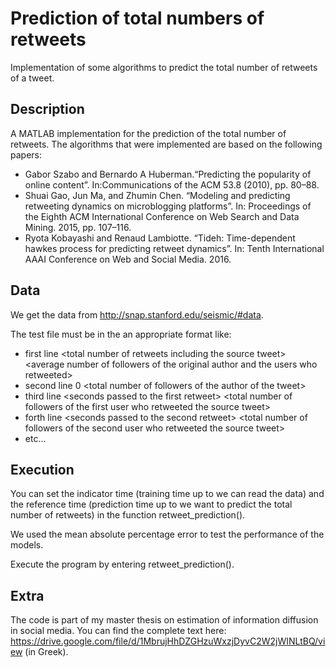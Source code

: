 # Prediction of total numbers of retweets
Implementation of some algorithms to predict the total number of retweets of a tweet.

## Description
A MATLAB implementation for the prediction of the total number of retweets. The algorithms that were implemented are based on the following papers:
- Gabor Szabo and Bernardo A Huberman.“Predicting the popularity of online content”. In:Communications of the ACM 53.8 (2010), pp. 80–88.
- Shuai Gao, Jun Ma, and Zhumin Chen. “Modeling and predicting retweeting dynamics on microblogging platforms”. In: Proceedings of the Eighth ACM International Conference on Web Search and Data Mining. 2015, pp. 107–116.
- Ryota Kobayashi and Renaud Lambiotte. “Tideh: Time-dependent hawkes process for predicting retweet dynamics”. In: Tenth International AAAI Conference on Web and Social Media. 2016.

## Data
We get the data from http://snap.stanford.edu/seismic/#data.

The test file must be in the an appropriate format like:
- first line \<total number of retweets including the source tweet\> \<average number of followers of the original author and the users who retweeted\>
- second line 0 \<total number of followers of the author of the tweet\>
- third line \<seconds passed to the first retweet\> \<total number of followers of the first user who retweeted the source tweet\>
- forth line \<seconds passed to the second retweet\> \<total number of followers of the second user who retweeted the source tweet\>
- etc...

## Execution
You can set the indicator time (training time up to we can read the data) and the reference time (prediction time up to we want to predict the total number of retweets) in the function retweet_prediction().

We used the mean absolute percentage error to test the performance of the models.

Execute the program by entering retweet_prediction().

## Extra
The code is part of my master thesis on estimation of information diffusion in social media. You can find the complete text here: https://drive.google.com/file/d/1MbrujHhDZGHzuWxzjDyvC2W2jWINLtBQ/view (in Greek).

